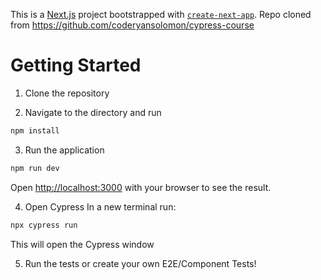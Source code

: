 
This is a [Next.js](https://nextjs.org/) project bootstrapped with [`create-next-app`](https://github.com/vercel/next.js/tree/canary/packages/create-next-app).
Repo cloned from https://github.com/coderyansolomon/cypress-course

# Getting Started
1) Clone the repository

2) Navigate to the directory and run
 ```bash
 npm install
 ```
 
3) Run the application
```bash
npm run dev
```
Open [http://localhost:3000](http://localhost:3000/) with your browser to see the result.

4) Open Cypress
In a new terminal run:
```bash
npx cypress run
```
This will open the Cypress window 

5) Run the tests or create your own E2E/Component Tests!
